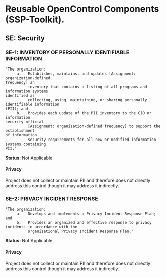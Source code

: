 # Reusable OpenControl Components (SSP-Toolkit).
## SE: Security
### SE-1: INVENTORY OF PERSONALLY IDENTIFIABLE INFORMATION
```text
"The organization:
     a.   Establishes, maintains, and updates [Assignment: organization-defined
frequency] an
          inventory that contains a listing of all programs and information systems
identified as
          collecting, using, maintaining, or sharing personally identifiable information
(PII); and
     b.   Provides each update of the PII inventory to the CIO or information
security official
          [Assignment: organization-defined frequency] to support the establishment
of information
          security requirements for all new or modified information systems containing
PII."
```
**Status:** Not Applicable

#### Privacy

Project does not collect or maintain PII and therefore does not directly address this control though it may address it indirectly.


### SE-2: PRIVACY INCIDENT RESPONSE
```text
"The organization:
     a.   Develops and implements a Privacy Incident Response Plan; and
     b.   Provides an organized and effective response to privacy incidents in accordance with the
          organizational Privacy Incident Response Plan."
```
**Status:** Not Applicable

#### Privacy

Project does not collect or maintain PII and therefore does not directly address this control though it may address it indirectly.
